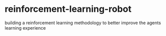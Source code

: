 # reinforcement-learning-robot
building a reinforcement learning methodology to better improve the agents learning experience
